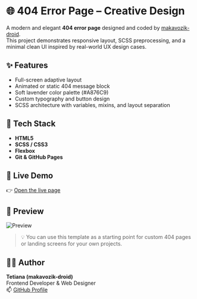 # 🌐 404 Error Page – Creative Design

A modern and elegant **404 error page** designed and coded by [makavozik-droid](https://github.com/makavozik-droid).  
This project demonstrates responsive layout, SCSS preprocessing, and a minimal clean UI inspired by real-world UX design cases.

## ✨ Features
- Full-screen adaptive layout  
- Animated or static 404 message block  
- Soft lavender color palette (#A876C9)  
- Custom typography and button design  
- SCSS architecture with variables, mixins, and layout separation  

## 🧩 Tech Stack
- **HTML5**
- **SCSS / CSS3**
- **Flexbox**
- **Git & GitHub Pages**

## 🔗 Live Demo
👉 [Open the live page](https://makavozik-droid.github.io/404-Page/)

## 📸 Preview
![Preview](https://makavozik-droid.github.io/404-Page/images/404-preview.png)

> 💡 You can use this template as a starting point for custom 404 pages or landing screens for your own projects.

## 🧑‍💻 Author
**Tetiana (makavozik-droid)**  
Frontend Developer & Web Designer  
📫 [GitHub Profile](https://github.com/makavozik-droid)
